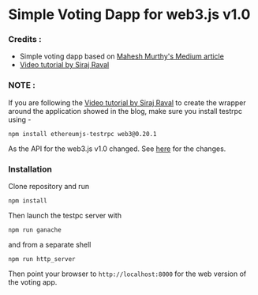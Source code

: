 # Simple Voting Dapp for web3.js v1.0

### Credits :
- Simple voting dapp based on [Mahesh Murthy's Medium article](https://medium.com/@mvmurthy/full-stack-hello-world-voting-ethereum-dapp-tutorial-part-1-40d2d0d807c2)
- [Video tutorial by Siraj Raval](https://www.youtube.com/watch?v=gSQXq2_j-mw)

### NOTE :
If you are following the [Video tutorial by Siraj Raval](https://www.youtube.com/watch?v=gSQXq2_j-mw) to create the wrapper around the application showed in the blog, make sure you install testrpc using - 

```
npm install ethereumjs-testrpc web3@0.20.1
```
As the API for the web3.js v1.0 changed. See [here](https://web3js.readthedocs.io/en/1.0/) for the changes.

### Installation

Clone repository and run
```
npm install
```
Then launch the testpc server with
```
npm run ganache
```
and from a separate shell
```
npm run http_server
```

Then point your browser to `http://localhost:8000` for the web version of the voting app.

